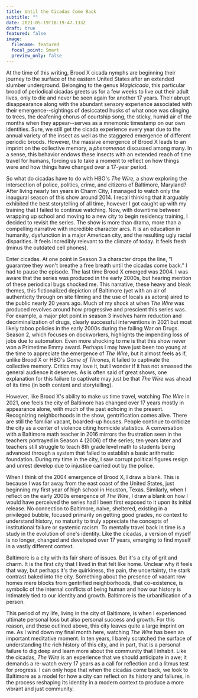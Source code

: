 ```yaml
---
title: Until the Cicadas Come Back
subtitle: ""
date: 2021-05-19T18:19:47.133Z
draft: true
featured: false
image:
  filename: featured
  focal_point: Smart
  preview_only: false
---
```

At the time of this writing, Brood X cicada nymphs are beginning their journey to the surface of the eastern United States after an extended slumber underground. Belonging to the genus *Magicicada*, this particular brood of periodical cicadas greets us for a few weeks to live out their adult lives, only to die and never be seen again for another 17 years. Their abrupt disappearance along with the abundant sensory experience associated with their emergence--sightings of desiccated husks of what once was clinging to trees, the deafening chorus of courtship song, the sticky, humid air of the months when they appear--serves as a mnemonic timestamp on our own identities. Sure, we still get the cicada experience every year due to the annual variety of the insect as well as the staggered emergence of different periodic broods. However, the massive emergence of Brood X leads to an imprint on the collective memory, a *phenomenon* discussed among many. In a sense, this behavior endows these insects with an extended reach of time travel for humans, forcing us to take a moment to reflect on how things were and how things have changed over a 17-year period.

So what do cicadas have to do with HBO's *The Wire*, a show exploring the intersection of police, politics, crime, and citizens of Baltimore, Maryland? After living nearly ten years in Charm City, I managed to watch only the inaugural season of this show around 2014. I recall thinking that it arguably exhibited the best storytelling of all time, however I got caught up with my training that I failed to continue watching. Now, with downtime between wrapping up school and moving to a new city to begin residency training, I decided to revisit the series. The show is more than drama, more than a compelling narrative with incredible character arcs. It is an education in humanity, dysfunction in a major American city, and the resulting ugly racial disparities. It feels incredibly relevant to the climate of today. It feels fresh (minus the outdated cell phones).

Enter cicadas. At one point in Season 3 a character drops the line, "I guarantee they won't breathe a free breath until the cicadas come back." I had to pause the episode. The last time Brood X emerged was 2004. I was aware that the series was produced in the early 2000s, but hearing mention of these periodical bugs shocked me. This narrative, these heavy and bleak themes, this fictionalized depiction of Baltimore (yet with an air of authenticity through on site filming and the use of locals as actors) aired to the public nearly 20 years ago. Much of my shock at when *The Wire* was produced revolves around how progressive and prescient this series was. For example, a major plot point in season 3 involves harm reduction and decriminalization of drugs, clearly successful interventions in 2021 but most likely taboo policies in the early 2000s during the failing War on Drugs. Season 2, which focuses on dockworkers, highlights the impending loss of jobs due to automation.  Even more shocking to me is that this show never won a Primetime Emmy award. Perhaps I may have just been too young at the time to appreciate the emergence of *The Wire*, but it almost feels as if, unlike Brood X or HBO's *Game of Thrones*, it failed to captivate the collective memory. Critics may love it, but I wonder if it has not amassed the general audience it deserves. As is often said of great shows, one explanation for this failure to captivate may just be that *The Wire* was ahead of its time (in both content and storytelling). 

However, like Brood X's ability to make us time travel, watching *The Wire* in 2021, one feels the city of Baltimore has changed over 17 years mostly in appearance alone, with much of the past echoing in the present. Recognizing neighborhoods in the show, gentrification comes alive. There are still the familiar vacant, boarded-up houses. People continue to criticize the city as a center of violence citing homicide statistics. A conversation with a Baltimore math teacher in 2016 mirrors the frustration seen in the teachers portrayed in Season 4 (2006) of the series; ten years later and teachers still struggle to teach 8th grade level math to students being advanced through a system that failed to establish a basic arithmetic foundation. During my time in the city, I saw corrupt political figures resign and unrest develop due to injustice carried out by the police. 

When I think of the 2004 emergence of Brood X, I draw a blank. This is because I was far away from the east coast of the United States, just beginning my first year of high school in Houston, Texas. Similarly, when I reflect on the early 2000s emergence of *The Wire*, I draw a blank on how I would have perceived the series had I been first exposed to it upon its initial release. No connection to Baltimore, naive, sheltered, existing in a privileged bubble, focused primarily on getting good grades, no context to understand history, no maturity to truly appreciate the concepts of institutional failure or systemic racism. To mentally travel back in time is a study in the evolution of one's identity. Like the cicadas, a version of myself is no longer, changed and developed over 17 years, emerging to find myself in a vastly different context.

Baltimore is a city with its fair share of issues. But it's a city of grit and charm. It is the first city that I lived in that felt like home. Unclear why it feels that way, but perhaps it's the quirkiness, the pain, the uncertainty, the stark contrast baked into the city. Something about the presence of vacant row homes mere blocks from gentrified neighborhoods, that co-existence, is symbolic of the internal conflicts of being human and how our history is intimately tied to our identity and growth. Baltimore is the urbanification of a person. 

This period of my life, living in the city of Baltimore, is when I experienced ultimate personal loss but also personal success and growth. For this reason, and those outlined above, this city leaves quite a large imprint on me. As I wind down my final month here, watching *The Wire* has been an important meditative moment. In ten years, I barely scratched the surface of understanding the rich history of this city, and in part, that is a personal failure to dig deep and learn more about the community that I inhabit. Like the cicadas, *The Wire* is an experience that we should anticipate in awe; it demands a re-watch every 17 years as a call for reflection and a litmus test for progress. I can only hope that when the cicadas come back, we look to Baltimore as a model for how a city can reflect on its history and failures, in the process reshaping its identity in a modern context to produce a more vibrant and just community.